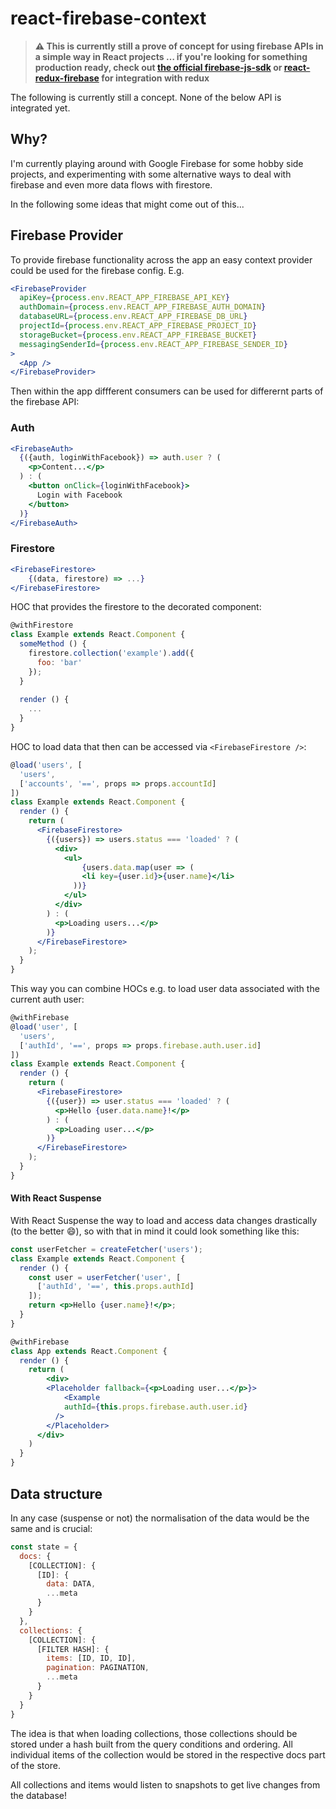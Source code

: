 # react-firebase-context

> **⚠️ This is currently still a prove of concept for using firebase APIs in a simple way in React projects … if you're looking for something production ready, check out [the official firebase-js-sdk](https://github.com/firebase/firebase-js-sdk) or [react-redux-firebase](http://react-redux-firebase.com/) for integration with redux**

The following is currently still a concept. None of the below API is integrated yet.

## Why?

I'm currently playing around with Google Firebase for some hobby side projects, and experimenting with some alternative ways to deal with firebase and even more data flows with firestore.

In the following some ideas that might come out of this...

## Firebase Provider

To provide firebase functionality across the app an easy context provider could be used for the firebase config. E.g.

```jsx
<FirebaseProvider
  apiKey={process.env.REACT_APP_FIREBASE_API_KEY}
  authDomain={process.env.REACT_APP_FIREBASE_AUTH_DOMAIN}
  databaseURL={process.env.REACT_APP_FIREBASE_DB_URL}
  projectId={process.env.REACT_APP_FIREBASE_PROJECT_ID}
  storageBucket={process.env.REACT_APP_FIREBASE_BUCKET}
  messagingSenderId={process.env.REACT_APP_FIREBASE_SENDER_ID}
>
  <App />
</FirebaseProvider>
```

Then within the app diffferent consumers can be used for differernt parts of the firebase API:

### Auth

```jsx
<FirebaseAuth>
  {({auth, loginWithFacebook}) => auth.user ? (
    <p>Content...</p>
  ) : (
    <button onClick={loginWithFacebook}>
      Login with Facebook
    </button>
  )}
</FirebaseAuth>
```

### Firestore

```jsx
<FirebaseFirestore>
	{(data, firestore) => ...}
</FirebaseFirestore>
```

HOC that provides the firestore to the decorated component:

```jsx
@withFirestore
class Example extends React.Component {
  someMethod () {
    firestore.collection('example').add({
      foo: 'bar'
    });
  }
  
  render () {
    ...
  }
}
```

HOC to load data that then can be accessed via `<FirebaseFirestore />`:

```jsx
@load('users', [
  'users', 
  ['accounts', '==', props => props.accountId]
])
class Example extends React.Component {
  render () {
    return (
      <FirebaseFirestore>
        {({users}) => users.status === 'loaded' ? (
          <div>
          	<ul>
            	{users.data.map(user => (
                <li key={user.id}>{user.name}</li>
              ))}
            </ul>
          </div>
        ) : (
          <p>Loading users...</p>
        )}
      </FirebaseFirestore>
    );
  }
}
```

This way you can combine HOCs e.g. to load user data associated with the current auth user:

```jsx
@withFirebase
@load('user', [ 
  'users',
  ['authId', '==', props => props.firebase.auth.user.id]
])
class Example extends React.Component {
  render () {
    return (
      <FirebaseFirestore>
        {({user}) => user.status === 'loaded' ? (
          <p>Hello {user.data.name}!</p>
        ) : (
          <p>Loading user...</p>
        )}
      </FirebaseFirestore>
    );
  }
}
```

#### With React Suspense

With React Suspense the way to load and access data changes drastically (to the better 😄), so with that in mind it could look something like this:

```jsx
const userFetcher = createFetcher('users');
class Example extends React.Component {
  render () {
    const user = userFetcher('user', [
      ['authId', '==', this.props.authId]
    ]);
    return <p>Hello {user.name}!</p>;
  }
}

@withFirebase
class App extends React.Component {
  render () {
    return (
    	<div>
      	<Placeholder fallback={<p>Loading user...</p>}>
        	<Example 
            authId={this.props.firebase.auth.user.id} 
          />
        </Placeholder>
      </div>
    )
  }
}
```

## Data structure

In any case (suspense or not) the normalisation of the data would be the same and is crucial:

```js
const state = {
  docs: {
    [COLLECTION]: {
      [ID]: {
        data: DATA,
        ...meta
      }
    }
  },
  collections: {
    [COLLECTION]: {
      [FILTER HASH]: {
        items: [ID, ID, ID],
        pagination: PAGINATION,
        ...meta
      }
    }
  }
}
```

The idea is that when loading collections, those collections should be stored under a hash built from the query conditions and ordering. All individual items of the collection would be stored in the respective docs part of the store.

All collections and items would listen to snapshots to get live changes from the database!